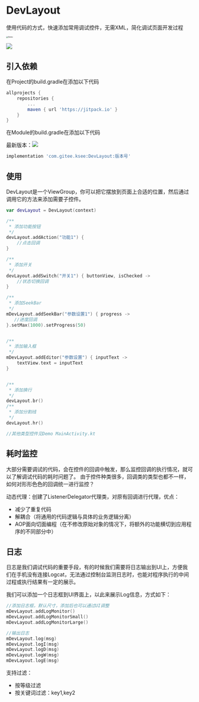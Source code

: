 # DevLayout

使用代码的方式，快速添加常用调试控件，无需XML，简化调试页面开发过程

<img src="https://gitee.com/ksee/DevLayout/raw/dev/demo1.png" alt="Demo" style="zoom: 33%;" />

[![](https://jitpack.io/v/com.gitee.ksee/DevLayout.svg)](https://jitpack.io/#com.gitee.ksee/DevLayout)

## 引入依赖

在Project的build.gradle在添加以下代码

```groovy
allprojects {
    repositories {
        ...
        maven { url 'https://jitpack.io' }
    }
}
```

在Module的build.gradle在添加以下代码

最新版本：[![](https://jitpack.io/v/com.gitee.ksee/DevLayout.svg)](https://jitpack.io/#com.gitee.ksee/DevLayout)

```groovy
implementation 'com.gitee.ksee:DevLayout:版本号'

```

## 使用

DevLayout是一个ViewGroup，你可以把它摆放到页面上合适的位置，然后通过调用它的方法来添加需要子控件。

```Kotlin
var devLayout = DevLayout(context)

/**
 * 添加功能按钮
 */
devLayout.addAction("功能1") {
    //点击回调
}

/**
 * 添加开关
 */
devLayout.addSwitch("开关1") { buttonView, isChecked ->
    //状态切换回调
}

/**
 * 添加SeekBar
 */
mDevLayout.addSeekBar("参数设置1") { progress ->
   //进度回调
}.setMax(1000).setProgress(50)


/**
 * 添加输入框
 */
mDevLayout.addEditor("参数设置") { inputText ->
    textView.text = inputText
}


/**
 * 添加换行
 */
devLayout.br()
/**
 * 添加分割线
 */
devLayout.hr()

//其他类型控件见Demo MainActivity.kt

```

## 耗时监控

大部分需要调试的代码，会在控件的回调中触发，那么监控回调的执行情况，就可以了解调试代码的耗时问题了。
由于控件种类很多，回调类的类型也都不一样，如何对形形色色的回调统一进行监控？

动态代理：创建了ListenerDelegator代理类，对原有回调进行代理，优点：

- 减少了重复代码
- 解耦合（将通用的代码逻辑与具体的业务逻辑分离）
- AOP面向切面编程（在不修改原始对象的情况下，将额外的功能横切到应用程序的不同部分中）

## 日志

日志是我们调试代码的重要手段，有的时候我们需要将日志输出到UI上，方便我们在手机没有连接Logcat，无法通过控制台监测日志时，也能对程序执行的中间过程或执行结果有一定的展示。

我们可以添加一个日志框到UI界面上，以此来展示Log信息，方式如下：

```kotlin
//添加日志框，默认尺寸，添加后也可以通过UI调整
mDevLayout.addLogMonitor()
mDevLayout.addLogMonitorSmall()
mDevLayout.addLogMonitorLarge()

//输出日志
mDevLayout.log(msg)
mDevLayout.logI(msg)
mDevLayout.logD(msg)
mDevLayout.logW(msg)
mDevLayout.logE(msg)
```

支持过滤：

- 按等级过滤
- 按关键词过滤：key1,key2

